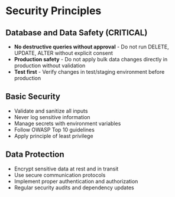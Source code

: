 # Security Principles

## Database and Data Safety (CRITICAL)

- **No destructive queries without approval** - Do not run DELETE, UPDATE, ALTER without explicit consent
- **Production safety** - Do not apply bulk data changes directly in production without validation
- **Test first** - Verify changes in test/staging environment before production

## Basic Security

- Validate and sanitize all inputs
- Never log sensitive information
- Manage secrets with environment variables
- Follow OWASP Top 10 guidelines
- Apply principle of least privilege

## Data Protection

- Encrypt sensitive data at rest and in transit
- Use secure communication protocols
- Implement proper authentication and authorization
- Regular security audits and dependency updates
